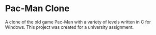 # Pac-Man Clone
A clone of the old game Pac-Man with a variety of levels written in C for Windows. This project was created for a university assignment.
